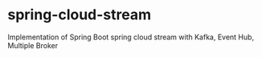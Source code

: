# spring-cloud-stream
Implementation of Spring Boot spring cloud stream with Kafka, Event Hub, Multiple Broker 

